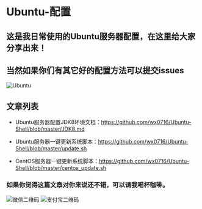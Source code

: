 # Ubuntu-配置

## 这是我日常使用的Ubuntu服务器配置，在这里给大家分享出来！

## 当然如果你们有其它好的配置方法可以提交issues

<img src="https://ss0.bdstatic.com/70cFvHSh_Q1YnxGkpoWK1HF6hhy/it/u=3719346656,2897731814&fm=26&gp=0.jpg" alt="Ubuntu">

## 文章列表

* Ubuntu服务器配置JDK8环境文档：https://github.com/wx0716/Ubuntu-Shell/blob/master/JDK8.md

* Ubuntu服务器一键更新系统脚本：https://github.com/wx0716/Ubuntu-Shell/blob/master/update.sh

* CentOS服务器一键更新系统脚本：https://github.com/wx0716/Ubuntu-Shell/blob/master/centos_update.sh

### 如果你觉得这篇文章对你来说还不错，可以请我喝杯咖啡。
![微信二维码](https://tva1.sinaimg.cn/large/006y8mN6gy1g6ur4c34r1j306l08wq34.jpg)
![支付宝二维码](https://tva1.sinaimg.cn/large/006y8mN6gy1g6ur6gxs04j305x08wwfe.jpg)
